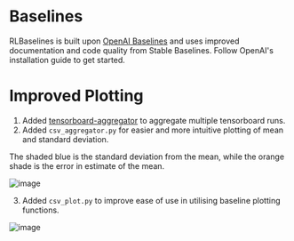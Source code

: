 

# Baselines

RLBaselines is built upon [OpenAI Baselines](https://github.com/openai/baselines) and uses improved documentation and code quality from Stable Baselines. Follow OpenAI's installation guide to get started.

# Improved Plotting

1. Added [tensorboard-aggregator](https://github.com/Spenhouet/tensorboard-aggregator) to aggregate multiple tensorboard runs.
2. Added `csv_aggregator.py` for easier and more intuitive plotting of mean and standard deviation.

The shaded blue is the standard deviation from the mean, while the orange shade is the error in estimate of the mean. 

![image](https://user-images.githubusercontent.com/31866965/74467100-bd87a380-4e98-11ea-930e-0ca0b5bead7d.png)

3. Added `csv_plot.py` to improve ease of use in utilising baseline plotting functions.

![image](https://user-images.githubusercontent.com/31866965/74468656-75b64b80-4e9b-11ea-8ff4-2755eb7aee26.png)



